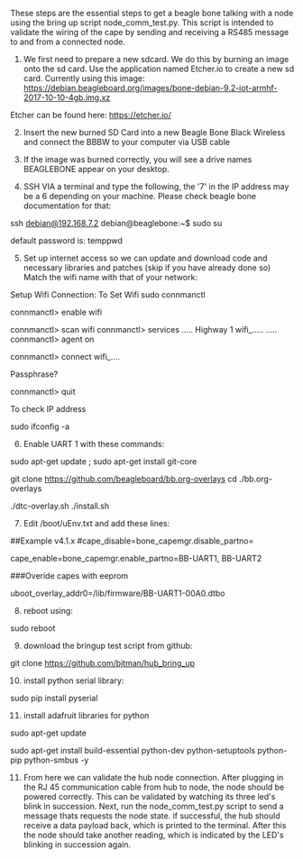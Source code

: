 These steps are the essential steps to get a beagle bone talking with a node using the bring up script node_comm_test.py. This script is intended to validate the wiring of the cape by sending and receiving a RS485 message to and from a connected node.


1) We first need to prepare a new sdcard. We do this by burning an image onto the sd card. Use the application named Etcher.io to create a new sd card. Currently using this image: https://debian.beagleboard.org/images/bone-debian-9.2-iot-armhf-2017-10-10-4gb.img.xz

Etcher can be found here: https://etcher.io/


2) Insert the new burned SD Card into a new Beagle Bone Black Wireless and connect the BBBW to your computer via USB cable

3) If the image was burned correctly, you will see a drive names BEAGLEBONE appear on your desktop. 

4) SSH VIA a terminal and type the following, the '7' in the IP address may be a 6 depending on your machine. Please check beagle bone documentation for that:

ssh debian@192.168.7.2 
debian@beaglebone:~$ sudo su

default password is: temppwd

5) Set up internet access so we can update and download code and necessary libraries and patches (skip if you have already done so) Match the wifi name with that of your network:

Setup Wifi Connection:
To Set Wifi
sudo connmanctl

connmanctl> enable wifi

connmanctl> scan wifi
connmanctl> services
.....
Highway 1 wifi_.....
.....
connmanctl> agent on

connmanctl> connect wifi_....

Passphrase? <Enter password>

connmanctl> quit

To check IP address

sudo ifconfig -a

6) Enable UART 1 with these commands:

sudo apt-get update ; sudo apt-get install git-core 

git clone https://github.com/beagleboard/bb.org-overlays 
cd ./bb.org-overlays 

./dtc-overlay.sh 
./install.sh 




7) Edit /boot/uEnv.txt and add these lines:

##Example v4.1.x
#cape_disable=bone_capemgr.disable_partno=

cape_enable=bone_capemgr.enable_partno=BB-UART1, BB-UART2

###Overide capes with eeprom

uboot_overlay_addr0=/lib/firmware/BB-UART1-00A0.dtbo

8) reboot using:

sudo reboot

9) download the bringup test script from github:

git clone https://github.com/bjtman/hub_bring_up

10) install python serial library:

sudo pip install pyserial

11) install adafruit libraries for python

sudo apt-get update

sudo apt-get install build-essential python-dev python-setuptools python-pip python-smbus -y

11) From here we can validate the hub node connection. After plugging in the RJ 45 communication cable from hub to node, the node should be powered correctly. This can be validated by watching its three led's blink in succession. Next, run the node_comm_test.py script to send a message thats requests the node state. if successful, the hub should receive a data payload back, which is printed to the terminal. After this the node should take another reading, which is indicated by the LED's blinking in succession again.
